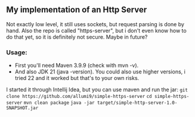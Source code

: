 ## My implementation of an Http Server
Not exactly low level, it still uses sockets, but request parsing is done by hand.
Also the repo is called "https-server", but i don't even know how to do that yet, so it is definitely not secure. Maybe in future?
### Usage:
- First you'll need Maven 3.9.9 (check with mvn -v).
- And also JDK 21 (java -version). You could also use higher versions, i tried 22 and it worked but that's to your own risks.

 I started it through Intellij Idea, but you can use maven and run the jar:
```git clone https://github.com/allumi9/simple-https-server```
```cd simple-https-server```
```mvn clean package```
```java -jar target/simple-http-server-1.0-SNAPSHOT.jar```
 